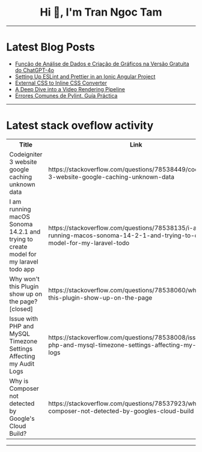 <h1 align="center">Hi 👋, I'm Tran Ngoc Tam</h1>

---

# Latest Blog Posts 
<!-- BLOG-POST-LIST:START -->
- [Função de Análise de Dados e Criação de Gráficos na Versão Gratuita do ChatGPT-4o](https://dev.to/ianevictoria/funcao-de-analise-de-dados-e-criacao-de-graficos-na-versao-gratuita-do-chatgpt-4o-2i92)
- [Setting Up ESLint and Prettier in an Ionic Angular Project](https://dev.to/princekukreja/setting-up-eslint-and-prettier-in-an-ionic-angular-project-2mk5)
- [External CSS to Inline CSS Converter](https://dev.to/foxinfotech/external-css-to-inline-css-converter-32k5)
- [A Deep Dive into a Video Rendering Pipeline](https://dev.to/samohovets/a-deep-dive-into-a-video-rendering-pipeline-2e26)
- [Errores Comunes de Pylint. Guía Práctica](https://dev.to/gfouz/errores-comunes-de-pylint-guia-practica-2ko)
<!-- BLOG-POST-LIST:END -->

---

# Latest stack oveflow activity
<table>
  <tr><th>Title</th><th>Link</th></tr>
  <!-- STACKOVERFLOW:START --><tr><td>Codeigniter 3 website google caching unknown data</td><td>https://stackoverflow.com/questions/78538449/codeigniter-3-website-google-caching-unknown-data</td></tr><tr><td>I am running macOS Sonoma 14.2.1 and trying to create model for my laravel todo app</td><td>https://stackoverflow.com/questions/78538135/i-am-running-macos-sonoma-14-2-1-and-trying-to-create-model-for-my-laravel-todo</td></tr><tr><td>Why won&#39;t this Plugin show up on the page? [closed]</td><td>https://stackoverflow.com/questions/78538060/why-wont-this-plugin-show-up-on-the-page</td></tr><tr><td>Issue with PHP and MySQL Timezone Settings Affecting my Audit Logs</td><td>https://stackoverflow.com/questions/78538008/issue-with-php-and-mysql-timezone-settings-affecting-my-audit-logs</td></tr><tr><td>Why is Composer not detected by Google&#39;s Cloud Build?</td><td>https://stackoverflow.com/questions/78537923/why-is-composer-not-detected-by-googles-cloud-build</td></tr><!-- STACKOVERFLOW:END -->
</table>

---


